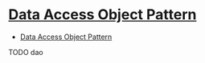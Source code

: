 # [Data Access Object Pattern](https://www.geeksforgeeks.org/data-access-object-pattern/)

- [Data Access Object Pattern](#data-access-object-pattern)




















TODO dao